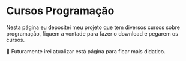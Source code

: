 # Cursos Programação
Nesta página eu depositei meu projeto que tem diversos cursos sobre programação, fiquem a vontade para fazer o download e pegarem os cursos.

🍃 Futuramente irei atualizar está página para ficar mais didatico.
